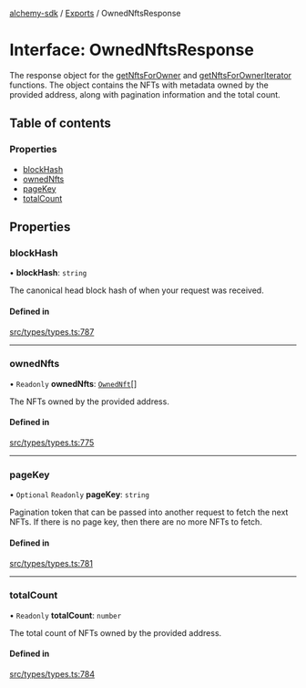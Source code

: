 [alchemy-sdk](../README.md) / [Exports](../modules.md) / OwnedNftsResponse

# Interface: OwnedNftsResponse

The response object for the [getNftsForOwner](../classes/NftNamespace.md#getnftsforowner) and
[getNftsForOwnerIterator](../classes/NftNamespace.md#getnftsforowneriterator) functions. The object contains the NFTs with
metadata owned by the provided address, along with pagination information and
the total count.

## Table of contents

### Properties

- [blockHash](OwnedNftsResponse.md#blockhash)
- [ownedNfts](OwnedNftsResponse.md#ownednfts)
- [pageKey](OwnedNftsResponse.md#pagekey)
- [totalCount](OwnedNftsResponse.md#totalcount)

## Properties

### blockHash

• **blockHash**: `string`

The canonical head block hash of when your request was received.

#### Defined in

[src/types/types.ts:787](https://github.com/alchemyplatform/alchemy-sdk-js/blob/e05babb/src/types/types.ts#L787)

___

### ownedNfts

• `Readonly` **ownedNfts**: [`OwnedNft`](OwnedNft.md)[]

The NFTs owned by the provided address.

#### Defined in

[src/types/types.ts:775](https://github.com/alchemyplatform/alchemy-sdk-js/blob/e05babb/src/types/types.ts#L775)

___

### pageKey

• `Optional` `Readonly` **pageKey**: `string`

Pagination token that can be passed into another request to fetch the next
NFTs. If there is no page key, then there are no more NFTs to fetch.

#### Defined in

[src/types/types.ts:781](https://github.com/alchemyplatform/alchemy-sdk-js/blob/e05babb/src/types/types.ts#L781)

___

### totalCount

• `Readonly` **totalCount**: `number`

The total count of NFTs owned by the provided address.

#### Defined in

[src/types/types.ts:784](https://github.com/alchemyplatform/alchemy-sdk-js/blob/e05babb/src/types/types.ts#L784)
